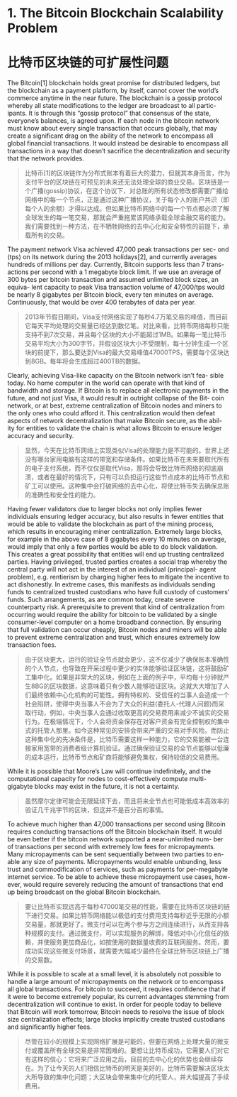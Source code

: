 
# 1. The Bitcoin Blockchain Scalability Problem

# 比特币区块链的可扩展性问题

The Bitcoin[1] blockchain holds great promise for distributed ledgers, but the blockchain as a payment platform, by itself, cannot cover the world’s commerce anytime in the near future. The blockchain is a gossip protocol whereby all state modifications to the ledger are broadcast to all partic- ipants. It is through this “gossip protocol” that consensus of the state, everyone’s balances, is agreed upon. If each node in the bitcoin network must know about every single transaction that occurs globally, that may create a significant drag on the ability of the network to encompass all global financial transactions. It would instead be desirable to encompass all transactions in a way that doesn’t sacrifice the decentralization and security that the network provides.

> 比特币[1]的区块链作为分布式账本有着巨大的潜力，但就其本身而言，作为支付平台的区块链在可预见的未来还无法处理全球的商业交易。区块链是一个广播(gossip)协议，在这个协议下，对总账的所有状态修改都需要广播给网络中的每一个节点，正是通过这种广播协议，关于每个人的账户共识（即每个人的余额）才得以达成。但如果比特币网络中的每一个节点都必须了解全球发生的每一笔交易，那就会严重拖累该网络承载全球金融交易的能力。我们需要找到一种方法，在不牺牲网络的去中心化和安全特性的前提下，承载所有的交易。

The payment network Visa achieved 47,000 peak transactions per sec- ond (tps) on its network during the 2013 holidays[2], and currently averages hundreds of millions per day. Currently, Bitcoin supports less than 7 trans- actions per second with a 1 megabyte block limit. If we use an average of 300 bytes per bitcoin transaction and assumed unlimited block sizes, an equiva- lent capacity to peak Visa transaction volume of 47,000/tps would be nearly 8 gigabytes per Bitcoin block, every ten minutes on average. Continuously, that would be over 400 terabytes of data per year.

> 2013年节假日期间，Visa支付网络实现了每秒4.7万笔交易的峰值，而目前它每天平均处理的交易量已经达到数亿笔。对比来看，比特币网络每秒只能支持不到7次交易，并且每个区块的大小不能超过1MB。如果每一笔比特币交易平均大小为300字节，并假设区块大小不受限制，每十分钟生成一个区块的前提下，那么要达到Visa的最大交易峰值47000TPS，需要每个区块达到8GB。每年将会生成超过400TB的数据。


Clearly, achieving Visa-like capacity on the Bitcoin network isn’t fea- sible today. No home computer in the world can operate with that kind of bandwidth and storage. If Bitcoin is to replace all electronic payments in the future, and not just Visa, it would result in outright collapse of the Bit- coin network, or at best, extreme centralization of Bitcoin nodes and miners to the only ones who could afford it. This centralization would then defeat aspects of network decentralization that make Bitcoin secure, as the abil- ity for entities to validate the chain is what allows Bitcoin to ensure ledger accuracy and security.

> 显然，今天在比特币网络上实现类似Visa的处理能力是不可能的。世界上还没有哪台家用电脑有这样的带宽和存储条件。如果比特币在未来要取代所有的电子支付系统，而不仅仅是取代Visa，那将会导致比特币网络的彻底崩溃，或者在最好的情况下，只有可以负担运行这些节点成本的比特币节点和矿工可以使用。这种集中会打破网络的去中心化，将使比特币失去确保总账的准确性和安全性的能力。

Having fewer validators due to larger blocks not only implies fewer individuals ensuring ledger accuracy, but also results in fewer entities that would be able to validate the blockchain as part of the mining process, which results in encouraging miner centralization. Extremely large blocks, for example in the above case of 8 gigabytes every 10 minutes on average, would imply that only a few parties would be able to do block validation. This creates a great possibility that entities will end up trusting centralized parties. Having privileged, trusted parties creates a social trap whereby the central party will not act in the interest of an individual (principal- agent problem), e.g. rentierism by charging higher fees to mitigate the incentive to act dishonestly. In extreme cases, this manifests as individuals sending funds to centralized trusted custodians who have full custody of customers’ funds. Such arrangements, as are common today, create severe counterparty risk. A prerequisite to prevent that kind of centralization from occurring would require the ability for bitcoin to be validated by a single consumer-level computer on a home broadband connection. By ensuring that full validation can occur cheaply, Bitcoin nodes and miners will be able to prevent extreme centralization and trust, which ensures extremely low transaction fees.

> 由于区块更大，运行的验证全节点就会更少，这不仅减少了确保账本准确性的个人节点，也导致在开采过程中更少的实体能够验证区块链，这将鼓励矿工集中化。如果是非常大的区块，例如在上面的例子中，平均每十分钟就产生8BG的区块数据，这意味着只有少数人能够验证区块。这就大大增加了人们最终依赖中心化机构的可能性。拥有特权的、受信任的当事人会造成一个社会陷阱，使得中央当事人不会为了大众的利益(委托人-代理人问题)而采取行动，例如，中央当事人会通过收取更高的交易费用来减少不诚实的交易行为。在极端情况下，个人会将资金保存在对客户资金有完全控制权的集中式的托管人那里。如今这种常见的安排会带来严重的交易对手风险。而防止这种集中化的先决条件是，比特币需要这样一种能力，它的交易能被一台连接家用宽带的消费者级计算机验证。通过确保验证交易的全节点能够以低廉的成本运行，比特币节点和矿商将能够避免集权，保持较低的交易费用。

While it is possible that Moore’s Law will continue indefinitely, and the computational capacity for nodes to cost-effectively compute multi- gigabyte blocks may exist in the future, it is not a certainty.

> 虽然摩尔定律可能会无限延续下去，而且将来全节点也可能低成本高效率的验证几千兆字节的区块，但这并不是百分百的事情。

To achieve much higher than 47,000 transactions per second using Bitcoin requires conducting transactions off the Bitcoin blockchain itself. It would be even better if the bitcoin network supported a near-unlimited num- ber of transactions per second with extremely low fees for micropayments. Many micropayments can be sent sequentially between two parties to en- able any size of payments. Micropayments would enable unbunding, less trust and commodification of services, such as payments for per-megabyte internet service. To be able to achieve these micropayment use cases, how- ever, would require severely reducing the amount of transactions that end up being broadcast on the global Bitcoin blockchain.

> 要让比特币实现远高于每秒47000笔交易的性能，需要在比特币区块链的链下进行交易。如果比特币网络能以极低的支付费用支持每秒近乎无限的小额交易量，那就更好了。微支付可以在两个参与方之间连续进行，从而支持各种规模的支付。通过微支付，可以实现服务的解绑，降低对中心化信任的依赖，并使服务更加商品化，如按使用的数据量收费的互联网服务。然而，要成功实现这些微支付场景，就需要大幅减少最终在全球比特币区块链上广播的交易数。

While it is possible to scale at a small level, it is absolutely not possible to handle a large amount of micropayments on the network or to encompass all global transactions. For bitcoin to succeed, it requires confidence that if it were to become extremely popular, its current advantages stemming from decentralization will continue to exist. In order for people today to believe that Bitcoin will work tomorrow, Bitcoin needs to resolve the issue of block size centralization effects; large blocks implicitly create trusted custodians and significantly higher fees.

> 尽管在较小的规模上实现网络扩展是可能的，但要在网络上处理大量的微支付或覆盖所有全球交易是非常困难的。要想让比特币成功，它需要人们对它有这样的信心：它将来广泛应用之后，目前的去中心化的优势也会继续存在。为了让今天的人们相信比特币的明天是美好的，比特币需要解决区块太大所导致的集中化问题；大区块会带来集中化的托管人，并大幅提高了手续费用。
